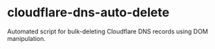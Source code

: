 # cloudflare-dns-auto-delete
Automated script for bulk-deleting Cloudflare DNS records using DOM manipulation.
